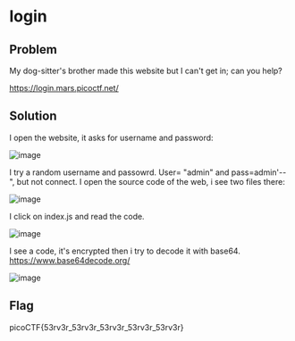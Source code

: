 # login 
## Problem 
My dog-sitter's brother made this website but I can't get in; can you help?

https://login.mars.picoctf.net/
## Solution 
I open the website, it asks for username and password: 

![image](https://user-images.githubusercontent.com/84562630/160311173-86dd68fe-6ffb-4dcd-a2aa-e84d8375b9ff.png)

I try a random username and passowrd. User= "admin" and pass=admin'--", but not connect.
I open the source code of the web, i see two files there: 

![image](https://user-images.githubusercontent.com/84562630/160311547-868068ab-a987-48af-bbb9-ec0d8a546d64.png)

I click on index.js and read the code. 

![image](https://user-images.githubusercontent.com/84562630/160311673-f907ec45-e134-45fb-9efc-7b943a999485.png)

I see a code, it's encrypted then i try to decode it with base64. https://www.base64decode.org/

![image](https://user-images.githubusercontent.com/84562630/160311841-5e770c0a-6def-4af0-b109-6a2875b4e6b8.png)

## Flag
picoCTF{53rv3r_53rv3r_53rv3r_53rv3r_53rv3r}

